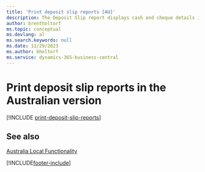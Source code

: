 ```yaml
---
title: 'Print deposit slip reports [AU]'
description: The Deposit Slip report displays cash and cheque details in a format required by the bank in the Australian version.
author: brentholtorf
ms.topic: conceptual
ms.devlang: al
ms.search.keywords: null
ms.date: 11/29/2023
ms.author: bholtorf
ms.service: dynamics-365-business-central
---
```

# <a name="print-deposit-slip-reports-in-the-australian-version"></a>Print deposit slip reports in the Australian version

[!INCLUDE [print-deposit-slip-reports](../includes/AUNZ/print-deposit-slip-reports.md)]

## <a name="see-also"></a>See also

[Australia Local Functionality](australia-local-functionality.md)


[!INCLUDE[footer-include](../../includes/footer-banner.md)]
